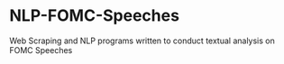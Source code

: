 # NLP-FOMC-Speeches
Web Scraping and NLP programs written to conduct textual analysis on FOMC Speeches
